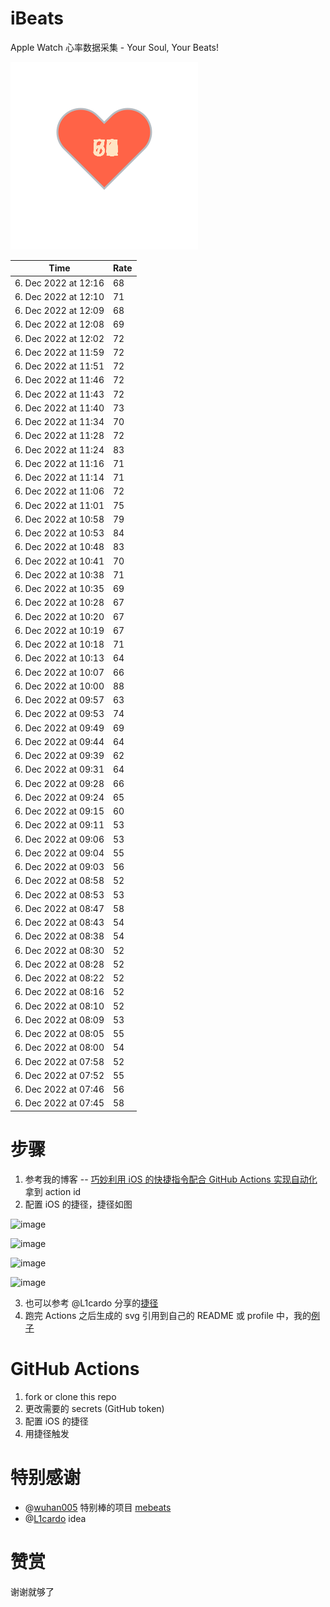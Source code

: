 # iBeats
Apple Watch 心率数据采集 - Your Soul, Your Beats!

![](./files/heart.svg)

<!--START_SECTION:my_heart_rate-->
| Time | Rate | 
 | ---- | ---- | 
| 6. Dec 2022 at 12:16 | 68 |
| 6. Dec 2022 at 12:10 | 71 |
| 6. Dec 2022 at 12:09 | 68 |
| 6. Dec 2022 at 12:08 | 69 |
| 6. Dec 2022 at 12:02 | 72 |
| 6. Dec 2022 at 11:59 | 72 |
| 6. Dec 2022 at 11:51 | 72 |
| 6. Dec 2022 at 11:46 | 72 |
| 6. Dec 2022 at 11:43 | 72 |
| 6. Dec 2022 at 11:40 | 73 |
| 6. Dec 2022 at 11:34 | 70 |
| 6. Dec 2022 at 11:28 | 72 |
| 6. Dec 2022 at 11:24 | 83 |
| 6. Dec 2022 at 11:16 | 71 |
| 6. Dec 2022 at 11:14 | 71 |
| 6. Dec 2022 at 11:06 | 72 |
| 6. Dec 2022 at 11:01 | 75 |
| 6. Dec 2022 at 10:58 | 79 |
| 6. Dec 2022 at 10:53 | 84 |
| 6. Dec 2022 at 10:48 | 83 |
| 6. Dec 2022 at 10:41 | 70 |
| 6. Dec 2022 at 10:38 | 71 |
| 6. Dec 2022 at 10:35 | 69 |
| 6. Dec 2022 at 10:28 | 67 |
| 6. Dec 2022 at 10:20 | 67 |
| 6. Dec 2022 at 10:19 | 67 |
| 6. Dec 2022 at 10:18 | 71 |
| 6. Dec 2022 at 10:13 | 64 |
| 6. Dec 2022 at 10:07 | 66 |
| 6. Dec 2022 at 10:00 | 88 |
| 6. Dec 2022 at 09:57 | 63 |
| 6. Dec 2022 at 09:53 | 74 |
| 6. Dec 2022 at 09:49 | 69 |
| 6. Dec 2022 at 09:44 | 64 |
| 6. Dec 2022 at 09:39 | 62 |
| 6. Dec 2022 at 09:31 | 64 |
| 6. Dec 2022 at 09:28 | 66 |
| 6. Dec 2022 at 09:24 | 65 |
| 6. Dec 2022 at 09:15 | 60 |
| 6. Dec 2022 at 09:11 | 53 |
| 6. Dec 2022 at 09:06 | 53 |
| 6. Dec 2022 at 09:04 | 55 |
| 6. Dec 2022 at 09:03 | 56 |
| 6. Dec 2022 at 08:58 | 52 |
| 6. Dec 2022 at 08:53 | 53 |
| 6. Dec 2022 at 08:47 | 58 |
| 6. Dec 2022 at 08:43 | 54 |
| 6. Dec 2022 at 08:38 | 54 |
| 6. Dec 2022 at 08:30 | 52 |
| 6. Dec 2022 at 08:28 | 52 |
| 6. Dec 2022 at 08:22 | 52 |
| 6. Dec 2022 at 08:16 | 52 |
| 6. Dec 2022 at 08:10 | 52 |
| 6. Dec 2022 at 08:09 | 53 |
| 6. Dec 2022 at 08:05 | 55 |
| 6. Dec 2022 at 08:00 | 54 |
| 6. Dec 2022 at 07:58 | 52 |
| 6. Dec 2022 at 07:52 | 55 |
| 6. Dec 2022 at 07:46 | 56 |
| 6. Dec 2022 at 07:45 | 58 |

<!--END_SECTION:my_heart_rate-->

# 步骤
1. 参考我的博客 -- [巧妙利用 iOS 的快捷指令配合 GitHub Actions 实现自动化](https://github.com/yihong0618/gitblog/issues/198) 拿到 action id
2. 配置 iOS 的捷径，捷径如图

![image](https://user-images.githubusercontent.com/15976103/122154218-0db0b480-ce97-11eb-93bb-5aec07c558dc.png)

![image](https://user-images.githubusercontent.com/15976103/122154236-186b4980-ce97-11eb-8e4b-70551a0391ae.png)

![image](https://user-images.githubusercontent.com/15976103/122154268-2d47dd00-ce97-11eb-902e-3acf292265a9.png)

![image](https://user-images.githubusercontent.com/15976103/122174055-fa144680-ceb4-11eb-9be2-3eb83cd516f7.png)

3. 也可以参考 @L1cardo 分享的[捷径](https://www.icloud.com/shortcuts/6ab6047b459c41ad822ad6b94b1c03d4)
4. 跑完 Actions 之后生成的 svg 引用到自己的 README 或 profile 中，我的[例子](https://github.com/yihong0618) 

# GitHub Actions

1. fork or clone this repo
2. 更改需要的 secrets (GitHub token)
3. 配置 iOS 的捷径
4. 用捷径触发

# 特别感谢
- @[wuhan005](https://github.com/wuhan005) 特别棒的项目 [mebeats](https://github.com/wuhan005/mebeats)
- @[L1cardo](https://github.com/L1cardo) idea

# 赞赏
谢谢就够了
